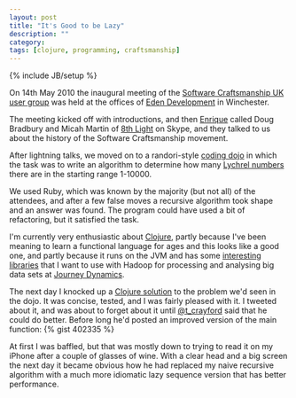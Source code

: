 ```yaml
---
layout: post
title: "It's Good to be Lazy"
description: ""
category:
tags: [clojure, programming, craftsmanship]
---
```

{% include JB/setup %}

On 14th May 2010 the inaugural meeting of the
[Software Craftsmanship UK user group](http://softwarecraftsmanship.co.uk) was held at the
offices of [Eden Development](http://edendevelopment.co.uk) in
Winchester.

The meeting kicked off with introductions, and then
[Enrique](http://twitter.com/ecomba) called Doug Bradbury and
Micah Martin of [8th Light](http://8thlight.com) on Skype, and they
talked to us about the history of the Software Craftsmanship
movement.

After lightning talks, we moved on to a randori-style
[coding dojo](http://codingdojo.org/cgi-bin/wiki.pl?RandoriKata) in which the
task was to write an algorithm to determine how many
[Lychrel numbers](http://en.wikipedia.org/wiki/Lychrel_number) there are in the
starting range 1-10000.

We used Ruby, which was known by the majority (but not all) of
the attendees, and after a few false moves a recursive  algorithm took
shape and an answer was found.  The program could have used a bit of
refactoring, but it satisfied the task.

I'm currently very enthusiastic about [Clojure](http://clojure.org),
partly because I've been meaning to learn a functional language for
ages and this looks like a good one, and partly because it runs on the
JVM and has some [interesting](http://github.com/nathanmarz/cascalog)
[libraries](http://github.com/liebke/incanter) that I want to use with
Hadoop for processing and analysing big data sets at
[Journey Dynamics](http://www.journeydynamics.com).

The next day I knocked up a
[Clojure solution](http://github.com/gavinheavyside/lychrels/blob/16e0d357a7b0a32115dfecafcd3b545af07766d2/src/lychrels/core.clj)
to the problem we'd seen in the dojo.  It was concise, tested, and I
was fairly pleased with it. I tweeted about it, and was about to
forget about it until [@t_crayford](http://twitter.com/t_crayford)
said that he could do better.  Before long he'd posted an improved
version of the main function:
{% gist 402335 %}

At first I was baffled, but that was mostly down to trying to read it
on my iPhone after a couple of glasses of wine.  With a clear head and
a big screen the next day it became obvious how he had replaced my
naive recursive algorithm with a much more idiomatic lazy sequence
version that has better performance. 

